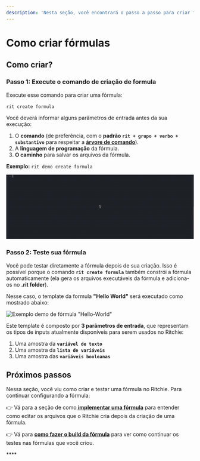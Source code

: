 ```yaml
---
description: 'Nesta seção, você encontrará o passo a passo para criar fórmulas no Ritchie.'
---
```


# Como criar fórmulas

## Como criar?

### Passo 1: Execute o comando de criação de formula

Execute esse comando para criar uma fórmula:

```text
rit create formula
```

Você deverá informar alguns parâmetros de entrada antes da sua execução:

1. O **comando** \(de preferência, com o **padrão `rit + grupo + verbo + substantivo`** para respeitar a [**árvore de comando**](https://docs.ritchiecli.io/v/v2.0-pt/key-concepts#arvore-de-comando)\).
2. A **linguagem de programação** da fórmula. 
3. **O caminho** para salvar os arquivos da fórmula. 

**Exemplo:** `rit demo create formula`

![Exemplo de execu&#xE7;&#xE3;o do comando rit create formula](../.gitbook/assets/rit-create-formula-3.gif)

### **Passo 2: Teste sua fórmula** 

Você pode testar diretamente a fórmula depois de sua criação. Isso é possível porque o comando **`rit create formula`** também constrói a fórmula automaticamente \(ela gera os arquivos executáveis da fórmula e adiciona-os no **.rit folder**\).

Nesse caso, o template da formula **"Hello World"** será executado como mostrado abaixo: 

![Exemplo demo de f&#xF3;rmula &quot;Hello-World&quot;](../.gitbook/assets/large-gif-1054x366-.gif)

Este template é composto por **3 parâmetros de entrada**, que representam os tipos de inputs atualmente disponíveis para serem usados no Ritchie:

1. Uma amostra da **`variável de texto`** 
2. Uma amostra da **`lista de variáveis`** 
3. Uma amostra das **`variáveis booleanas`** 

## Próximos passos

Nessa seção, você viu como criar e testar uma fórmula no Ritchie. Para continuar configurando a fórmula: 

👉 Vá para a seção de como[ **implementar uma  fórmula**](como-implementar-uma-formula.md) para entender como editar os arquivos que o Ritchie cria depois da criação de uma fórmula. 

👉 Vá para [**como fazer o build da fórmula**](build-a-formula.md) para ver como continuar os testes nas fórmulas que você criou. 

\*\*\*\*

